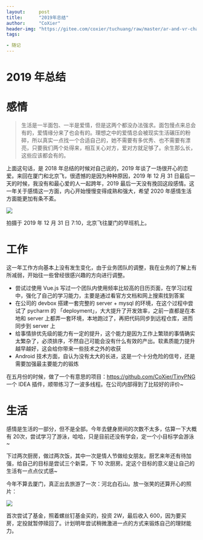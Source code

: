 ```yaml
---
layout:     post
title:      "2019年总结"
author:     "CoXier"
header-img: "https://gitee.com/coxier/tuchuang/raw/master/ar-and-vr-change-industries-2020.jpg"
tags:

- 随记
---
```


# 2019 年总结

# 感情

> 生活是一半面包、一半是爱情，但是这两个都没办法强求。面包慢点来总会有的，爱情缘分来了也会有的。理想之中的爱情总会被现实生活碾压的粉碎，所以真实一点找一个合适自己的，她不需要有多优秀、也不需要有漂亮，只要我们两个处得来，相互关心对方，爱对方就足够了。余生那么长，这些应该都会有的。

上面这句话，是 2018 年总结的时候对自己说的，2019 年谈了一场很开心的恋爱。来回在厦门和北京飞，很遗憾的是因为种种原因，2019 年 12 月 31 日最后一天的时候，我没有和最心爱的人一起跨年，2019 最后一天没有挽回这段感情。这一年关于感情这一方面，内心开始慢慢变得成熟和强大，希望 2020 年感情生活方面能更加有条不紊。

![](https://gitee.com/coxier/tuchuang/raw/master/IMG_1856.HEIC)

拍摄于 2019 年 12 月 31 日 7:10，北京飞往厦门的早班机上。

# 工作

这一年工作方向基本上没有发生变化，由于业务团队的调整，我在业务的了解上有所减弱，开始往一些曾经很感兴趣的方向进行调整。

* 尝试过使用 Vue.js 写过一个团队内使用频率比较高的日历页面，在学习过程中，强化了自己的学习能力，主要是通过看官方文档和网上搜索找到答案
* 在公司的 devbox 搭建一套完整的 server + mysql 的环境，在这个过程中尝试了 pycharm 的 「deployment」，大大提升了开发效率，之前一直都是在本地和 server 上都弄一套环境，本地跑过了，再把代码同步到远程仓库，进而同步到 server 上
* 给事情排优先级的能力有一定的提升，这个能力是因为工作上繁琐的事情确实太繁杂了，必须排序，不然自己可能会没有什么有效的产出。软素质能力提升越早越好，这会给你带来一些技术之外的收获
* Android 技术方面，自认为没有太大的长进，这是一个十分危险的信号，还是需要加强最主要能力的锻炼

在五月份的时候，做了一个有意思的项目：<https://github.com/CoXier/TinyPNG> 一个 IDEA 插件，顺带练习了一波多线程。在公司内部得到了比较好的评价~

# 生活

感情是生活的一部分，但不是全部。今年去健身房间的次数不太多，估算一下大概有 20次，尝试学习了游泳，哈哈，只是目前还没有学会，定一个小目标学会游泳~

下过两次厨房，做过两次饭，其中一次是情人节做给女朋友。厨艺来年还有待加强，给自己的目标是尝试三个新菜，下 10 次厨房。定这个目标的意义是让自己的生活有一点点仪式感~

今年不算去厦门，真正出去旅游了一次：河北白石山。放一张笑的还算开心的照片：

![](https://gitee.com/coxier/tuchuang/raw/master/681578060015_.pic_hd.jpg)

首次尝试了基金，照着螺丝钉基金买的，投资 2W，最后收入 600，因为要买房，定投就暂停赎回了。计划明年尝试稍微激进一点的方式来锻炼自己的理财能力。